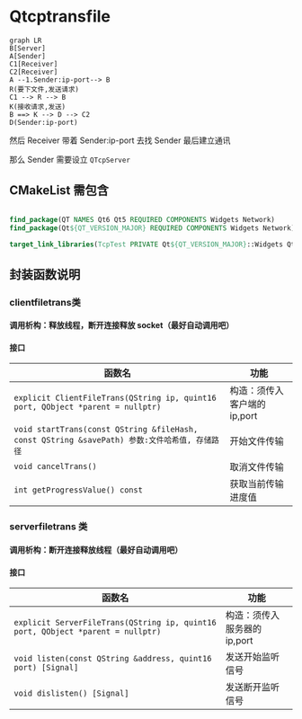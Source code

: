 # Qtcptransfile

```mermaid
graph LR
B[Server]
A[Sender]
C1[Receiver]
C2[Receiver]
A --1.Sender:ip-port--> B
R(要下文件,发送请求)
C1 --> R --> B
K(接收请求,发送)
B ==> K --> D --> C2
D(Sender:ip-port)
```

然后 Receiver 带着 Sender:ip-port 去找 Sender 最后建立通讯

那么 Sender 需要设立 `QTcpServer`

## CMakeList 需包含

```cmake

find_package(QT NAMES Qt6 Qt5 REQUIRED COMPONENTS Widgets Network)
find_package(Qt${QT_VERSION_MAJOR} REQUIRED COMPONENTS Widgets Network)

target_link_libraries(TcpTest PRIVATE Qt${QT_VERSION_MAJOR}::Widgets Qt${QT_VERSION_MAJOR}::Network)
```



## 封装函数说明

### clientfiletrans类



#### 调用析构：释放线程，断开连接释放 socket（最好自动调用吧）



#### 接口

| 函数名                                                       | 功能                        |
| ------------------------------------------------------------ | --------------------------- |
| `explicit ClientFileTrans(QString ip, quint16 port, QObject *parent = nullptr)` | 构造：须传入客户端的ip,port |
| `void startTrans(const QString &fileHash, const QString &savePath) 参数:文件哈希值, 存储路径` | 开始文件传输                |
| `void cancelTrans()`                                         | 取消文件传输                |
| `int getProgressValue() const`                               | 获取当前传输进度值          |



### serverfiletrans 类



#### 调用析构：断开连接释放线程（最好自动调用吧）



#### 接口

| 函数名                                                       | 功能                        |
| ------------------------------------------------------------ | --------------------------- |
| `explicit ServerFileTrans(QString ip, quint16 port, QObject *parent = nullptr)` | 构造：须传入服务器的ip,port |
| `void listen(const QString &address, quint16 port) [Signal]` | 发送开始监听信号 |
| `void dislisten() [Signal]`             | 发送断开监听信号        |


